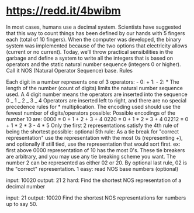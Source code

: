 # https://redd.it/4bwibm

In most cases, humans use a decimal system. Scientists have suggested that this way to count things has been defined by our hands with 5 fingers each (total of 10 fingers). When the computer was developed, the binary system was implemented because of the two options that electricity allows (current or no current). Today, we’ll throw practical sensibilities in the garbage and define a system to write all the integers that is based on operators and the static natural number sequence (integers 0 or higher). Call it NOS (Natural Operator Sequence) base.
Rules

Each digit in a number represents one of 3 operators: - 0: + 1: - 2: *
The length of the number (count of digits) limits the natural number sequence used. A 4 digit number means the operators are inserted into the sequence 0 _ 1 _ 2 _ 3 _ 4
Operators are inserted left to right, and there are no special precedence rules for * multiplication.
The encoding used should use the fewest number of digits/operators possible:
Possible encodings of the number 10 are:
0000 = 0 + 1 + 2 + 3 + 4
0220 = 0 + 1 * 2 * 3 + 4
02212 = 0 + 1 * 2 * 3 - 4 * 5
Only the first 2 representations satisfy the 4th rule of being the shortest possible:
optional 5th rule: As a tie break for "correct representation" use the representation with the most 0s (representing +), and optionally if still tied, use the representation that would sort first. ex: first above 0000 representation of 10 has the most 0's. These tie breakers are arbitrary, and you may use any tie breaking scheme you want.
The number 2 can be represented as either 02 or 20. By optional last rule, 02 is the "correct" representation.
1 easy: read NOS base numbers (optional)

input:
10020
output:
21
2 hard: Find the shortest NOS representation of a decimal number

input:
21
output:
10020
Find the shortest NOS representations for numbers up to say 50.
